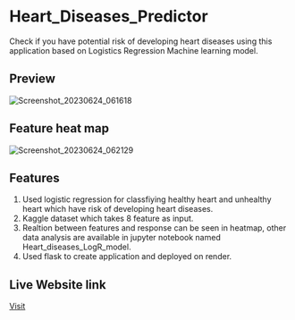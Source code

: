 # Heart_Diseases_Predictor
Check if you have potential risk of developing heart diseases using this application based on Logistics Regression Machine learning model.

## Preview
![Screenshot_20230624_061618](https://github.com/AnkushGoel251/Heart_Diseases_Predictor/assets/77546629/dd054917-1683-41a2-9690-23105d7d74f2)

## Feature heat map

![Screenshot_20230624_062129](https://github.com/AnkushGoel251/Heart_Diseases_Predictor/assets/77546629/956fd13e-0e68-4178-9607-58f5570cb181)


## Features
<ol>
  <li>Used logistic regression for classfiying healthy heart and unhealthy heart which have risk of developing heart diseases.</li>
  <li>Kaggle dataset which takes 8 feature as input.</li>
  <li>Realtion between features and response can be seen in heatmap, other data analysis are available in jupyter notebook named Heart_diseases_LogR_model.</li>
  <li>Used flask to create application and deployed on render.</li>
</ol>

## Live Website link

<a href = "https://heart-diseases-predictor.onrender.com/"> Visit </a>

